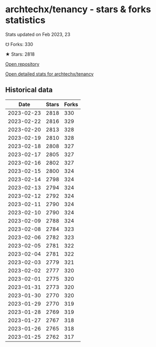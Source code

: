 # archtechx/tenancy - stars & forks statistics

Stats updated on Feb 2023, 23

☋ Forks: 330

★ Stars: 2818

[Open repository](https://github.com/archtechx/tenancy)

[Open detailed stats for archtechx/tenancy](https://reviewgithub.com/rep/archtechx/tenancy)

## Historical data
| Date | Stars | Forks |
|------|-------|-------|
| 2023-02-23 | 2818 | 330 | 
| 2023-02-22 | 2816 | 329 | 
| 2023-02-20 | 2813 | 328 | 
| 2023-02-19 | 2810 | 328 | 
| 2023-02-18 | 2808 | 327 | 
| 2023-02-17 | 2805 | 327 | 
| 2023-02-16 | 2802 | 327 | 
| 2023-02-15 | 2800 | 324 | 
| 2023-02-14 | 2798 | 324 | 
| 2023-02-13 | 2794 | 324 | 
| 2023-02-12 | 2792 | 324 | 
| 2023-02-11 | 2790 | 324 | 
| 2023-02-10 | 2790 | 324 | 
| 2023-02-09 | 2788 | 324 | 
| 2023-02-08 | 2784 | 323 | 
| 2023-02-06 | 2782 | 323 | 
| 2023-02-05 | 2781 | 322 | 
| 2023-02-04 | 2781 | 322 | 
| 2023-02-03 | 2779 | 321 | 
| 2023-02-02 | 2777 | 320 | 
| 2023-02-01 | 2775 | 320 | 
| 2023-01-31 | 2773 | 320 | 
| 2023-01-30 | 2770 | 320 | 
| 2023-01-29 | 2770 | 319 | 
| 2023-01-28 | 2769 | 319 | 
| 2023-01-27 | 2767 | 318 | 
| 2023-01-26 | 2765 | 318 | 
| 2023-01-25 | 2762 | 317 | 


